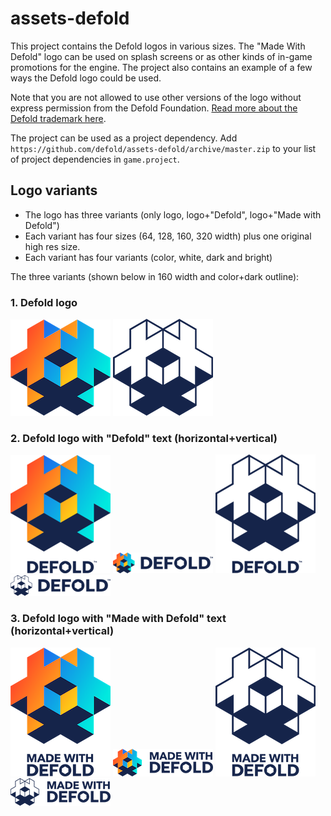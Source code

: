 # assets-defold

This project contains the Defold logos in various sizes. The "Made With Defold" logo can be used on splash screens or as other kinds of in-game promotions for the engine. The project also contains an example of a few ways the Defold logo could be used.

Note that you are not allowed to use other versions of the logo without express permission from the Defold Foundation. [Read more about the Defold trademark here](https://defold.com/logo-and-trademark/).

The project can be used as a project dependency. Add `https://github.com/defold/assets-defold/archive/master.zip` to your list of project dependencies in `game.project`.

## Logo variants
* The logo has three variants (only logo, logo+"Defold", logo+"Made with Defold")
* Each variant has four sizes (64, 128, 160, 320 width) plus one original high res size.
* Each variant has four variants (color, white, dark and bright)

The three variants (shown below in 160 width and color+dark outline):

### 1. Defold logo

![](/assets-defold/logo/logo-ver-classic-white-160.png)
![](/assets-defold/logo/logo-ver-outline-dark-160.png)

### 2. Defold logo with "Defold" text (horizontal+vertical)

![](/assets-defold/logo_with_text/logo-ver-classic-dark-160.png)
![](/assets-defold/logo_with_text/logo-hor-classic-dark-160.png)
![](/assets-defold/logo_with_text/logo-ver-outline-dark-160.png)
![](/assets-defold/logo_with_text/logo-hor-outline-dark-160.png)

### 3. Defold logo with "Made with Defold" text (horizontal+vertical)

![](/assets-defold/made_with_defold/logo-ver-classic-dark-160.png)
![](/assets-defold/made_with_defold/logo-hor-classic-dark-160.png)
![](/assets-defold/made_with_defold/logo-ver-outline-dark-160.png)
![](/assets-defold/made_with_defold/logo-hor-outline-dark-160.png)


